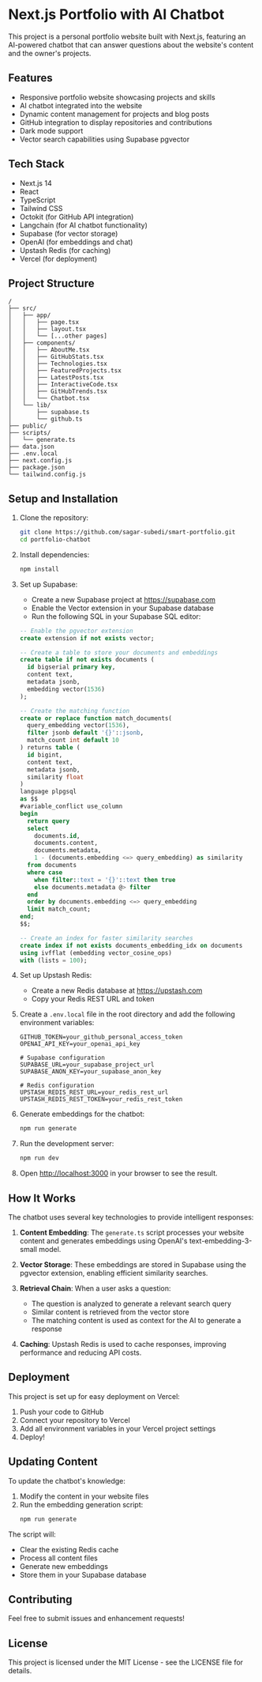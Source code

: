 # Next.js Portfolio with AI Chatbot

This project is a personal portfolio website built with Next.js, featuring an AI-powered chatbot that can answer questions about the website's content and the owner's projects.

## Features

- Responsive portfolio website showcasing projects and skills
- AI chatbot integrated into the website
- Dynamic content management for projects and blog posts
- GitHub integration to display repositories and contributions
- Dark mode support
- Vector search capabilities using Supabase pgvector

## Tech Stack

- Next.js 14
- React
- TypeScript
- Tailwind CSS
- Octokit (for GitHub API integration)
- Langchain (for AI chatbot functionality)
- Supabase (for vector storage)
- OpenAI (for embeddings and chat)
- Upstash Redis (for caching)
- Vercel (for deployment)

## Project Structure

```
/
├── src/
│   ├── app/
│   │   ├── page.tsx
│   │   ├── layout.tsx
│   │   └── [...other pages]
│   ├── components/
│   │   ├── AboutMe.tsx
│   │   ├── GitHubStats.tsx
│   │   ├── Technologies.tsx
│   │   ├── FeaturedProjects.tsx
│   │   ├── LatestPosts.tsx
│   │   ├── InteractiveCode.tsx
│   │   ├── GitHubTrends.tsx
│   │   └── Chatbot.tsx
│   └── lib/
│       ├── supabase.ts
│       └── github.ts
├── public/
├── scripts/
│   └── generate.ts
├── data.json
├── .env.local
├── next.config.js
├── package.json
└── tailwind.config.js
```

## Setup and Installation

1. Clone the repository:
   ```bash
   git clone https://github.com/sagar-subedi/smart-portfolio.git
   cd portfolio-chatbot
   ```

2. Install dependencies:
   ```bash
   npm install
   ```

3. Set up Supabase:
   - Create a new Supabase project at https://supabase.com
   - Enable the Vector extension in your Supabase database
   - Run the following SQL in your Supabase SQL editor:
   ```sql
   -- Enable the pgvector extension
   create extension if not exists vector;

   -- Create a table to store your documents and embeddings
   create table if not exists documents (
     id bigserial primary key,
     content text,
     metadata jsonb,
     embedding vector(1536)
   );

   -- Create the matching function
   create or replace function match_documents(
     query_embedding vector(1536),
     filter jsonb default '{}'::jsonb,
     match_count int default 10
   ) returns table (
     id bigint,
     content text,
     metadata jsonb,
     similarity float
   )
   language plpgsql
   as $$
   #variable_conflict use_column
   begin
     return query
     select
       documents.id,
       documents.content,
       documents.metadata,
       1 - (documents.embedding <=> query_embedding) as similarity
     from documents
     where case
       when filter::text = '{}'::text then true
       else documents.metadata @> filter
     end
     order by documents.embedding <=> query_embedding
     limit match_count;
   end;
   $$;

   -- Create an index for faster similarity searches
   create index if not exists documents_embedding_idx on documents
   using ivfflat (embedding vector_cosine_ops)
   with (lists = 100);
   ```

4. Set up Upstash Redis:
   - Create a new Redis database at https://upstash.com
   - Copy your Redis REST URL and token

5. Create a `.env.local` file in the root directory and add the following environment variables:
   ```
   GITHUB_TOKEN=your_github_personal_access_token
   OPENAI_API_KEY=your_openai_api_key
   
   # Supabase configuration
   SUPABASE_URL=your_supabase_project_url
   SUPABASE_ANON_KEY=your_supabase_anon_key
   
   # Redis configuration
   UPSTASH_REDIS_REST_URL=your_redis_rest_url
   UPSTASH_REDIS_REST_TOKEN=your_redis_rest_token
   ```

6. Generate embeddings for the chatbot:
   ```bash
   npm run generate
   ```

7. Run the development server:
   ```bash
   npm run dev
   ```

8. Open [http://localhost:3000](http://localhost:3000) in your browser to see the result.

## How It Works

The chatbot uses several key technologies to provide intelligent responses:

1. **Content Embedding**: The `generate.ts` script processes your website content and generates embeddings using OpenAI's text-embedding-3-small model.

2. **Vector Storage**: These embeddings are stored in Supabase using the pgvector extension, enabling efficient similarity searches.

3. **Retrieval Chain**: When a user asks a question:
   - The question is analyzed to generate a relevant search query
   - Similar content is retrieved from the vector store
   - The matching content is used as context for the AI to generate a response

4. **Caching**: Upstash Redis is used to cache responses, improving performance and reducing API costs.

## Deployment

This project is set up for easy deployment on Vercel:

1. Push your code to GitHub
2. Connect your repository to Vercel
3. Add all environment variables in your Vercel project settings
4. Deploy!

## Updating Content

To update the chatbot's knowledge:

1. Modify the content in your website files
2. Run the embedding generation script:
   ```bash
   npm run generate
   ```

The script will:
- Clear the existing Redis cache
- Process all content files
- Generate new embeddings
- Store them in your Supabase database

## Contributing

Feel free to submit issues and enhancement requests!

## License

This project is licensed under the MIT License - see the LICENSE file for details.